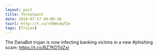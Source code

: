 ```yaml
---
layout: post
title: Threatpost
date: 2018-07-17 00:00:20
tourl: http://t.co/rD9Wvdqf3e
tags: [Trojan]
---
```

The DanaBot trojan is now infecting banking victims in a new #phishing scam: https://t.co/BZ7KDTdZxr